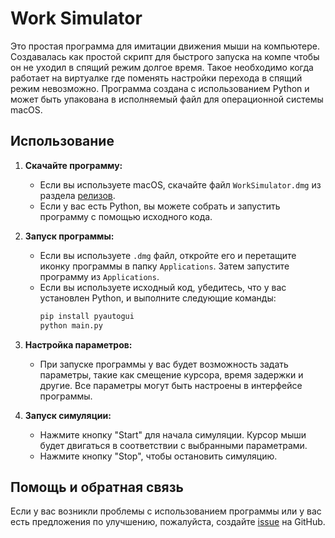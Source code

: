 # Work Simulator

Это простая программа для имитации движения мыши на компьютере. Создавалась как простой скрипт для быстрого запуска на компе чтобы он не уходил в спящий режим долгое время. 
Такое необходимо когда работает на виртуалке где поменять настройки перехода в спящий режим невозможно.
Программа создана с использованием Python и может быть упакована в исполняемый файл для операционной системы macOS.

## Использование

1. **Скачайте программу:**
   - Если вы используете macOS, скачайте файл `WorkSimulator.dmg` из раздела [релизов](https://github.com/ivanisenko-n/Work_Simulator/releases).
   - Если у вас есть Python, вы можете собрать и запустить программу с помощью исходного кода.

2. **Запуск программы:**
   - Если вы используете `.dmg` файл, откройте его и перетащите иконку программы в папку `Applications`. Затем запустите программу из `Applications`.
   - Если вы используете исходный код, убедитесь, что у вас установлен Python, и выполните следующие команды:
     ```bash
     pip install pyautogui
     python main.py
     ```

3. **Настройка параметров:**
   - При запуске программы у вас будет возможность задать параметры, такие как смещение курсора, время задержки и другие. Все параметры могут быть настроены в интерфейсе программы.

4. **Запуск симуляции:**
   - Нажмите кнопку "Start" для начала симуляции. Курсор мыши будет двигаться в соответствии с выбранными параметрами.
   - Нажмите кнопку "Stop", чтобы остановить симуляцию.

## Помощь и обратная связь

Если у вас возникли проблемы с использованием программы или у вас есть предложения по улучшению, пожалуйста, создайте [issue](https://github.com/ivanisenko-n/Work_Simulator/issues) на GitHub.

